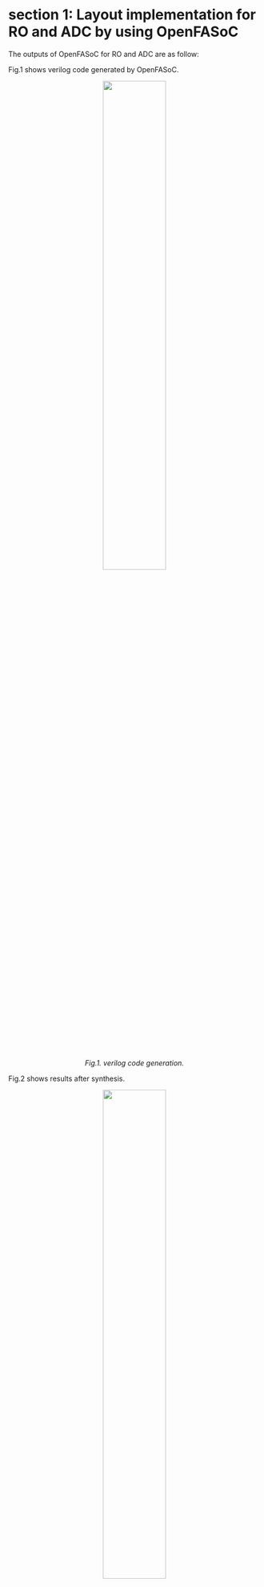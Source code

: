 # section 1: Layout implementation for RO and ADC by using OpenFASoC

The outputs of OpenFASoC for RO and ADC are as follow:<br>

Fig.1 shows verilog code generated by OpenFASoC.
<p align="center">
 <img src="https://user-images.githubusercontent.com/38715276/225945744-8e7744b9-4d88-44ef-9561-9d93088903a1.PNG"  style="width:50%"/>
    <br>
    <em>Fig.1. verilog code generation.</em>
</p>

Fig.2 shows results after synthesis.
<p align="center">
 <img src="https://user-images.githubusercontent.com/38715276/225946470-cc9de8db-246c-4745-8e6b-7e5f50ba5240.PNG"  style="width:50%"/>
    <br>
    <em>Fig.2. the result of synthesis.</em>
</p>
